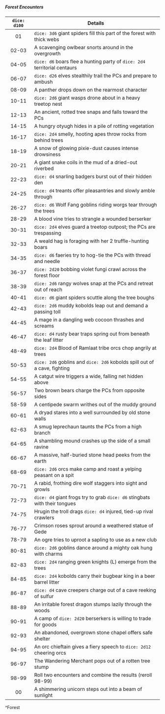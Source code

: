 ##### Forest Encounters
| `dice: d100` | **Details**                                                                |
|:------------:| -------------------------------------------------------------------------- |
|      01      | `dice: 3d6` giant spiders fill this part of the forest with thick webs     |
|    02-03     | A scavenging owlbear snorts around in the overgrowth                       |
|    04-05     | `dice: d6` boars flee a hunting party of `dice: 2d4` territorial centaurs  |
|    06-07     | `dice: d26` elves stealthily trail the PCs and prepare to ambush           |
|    08-09     | A panther drops down on the rearmost character                             |
|    10-11     | `dice: 2d6` giant wasps drone about in a heavy treetop nest                |
|    12-13     | An ancient, rotted tree snaps and falls toward the PCs                     |
|    14-15     | A hungry otyugh hides in a pile of rotting vegetation                      |
|    16-17     | `dice: 2d4` smelly, hooting apes throw rocks from behind trees             |
|    18-19     | A snow of glowing pixie-dust causes intense drowsiness                     |
|    20-21     | A giant snake coils in the mud of a dried-out riverbed                     |
|    22-23     | `dice: d4` snarling badgers burst out of their hidden den                  |
|    24-25     | `dice: d4` treants offer pleasantries and slowly amble through             |
|    26-27     | `dice: d6` Wolf Fang goblins riding worgs tear through the trees           |
|    28-29     | A blood vine tries to strangle a wounded berserker                         |
|    30-31     | `dice: 2d4` elves guard a treetop outpost; the PCs are trespassing         |
|    32-33     | A weald hag is foraging with her 2 truffle-hunting boars                   |
|    34-35     | `dice: d6` faeries try to hog-tie the PCs with thread and needle           |
|    36-37     | `dice: 2d20` bobbing violet fungi crawl across the forest floor            |
|    38-39     | `dice: 2d6` rangy wolves snap at the PCs and retreat out of reach          |
|    40-41     | `dice: d6` giant spiders scuttle along the tree boughs                     |
|    42-43     | `dice: 2d6` muddy kobolds leap out and demand a passing toll               |
|    44-45     | A mage in a dangling web cocoon thrashes and screams                       |
|    46-47     | `dice: d4` rusty bear traps spring out from beneath the leaf litter        |
|    48-49     | `dice: 2d4` Blood of Ramlaat tribe orcs chop angrily at trees              |
|    50-53     | `dice: 2d6` goblins and `dice: 2d6` kobolds spill out of a cave, fighting  |
|    54-55     | A catgut wire triggers a wide, falling net hidden above                    |
|    56-57     | Two brown bears charge the PCs from opposite sides                         |
|    58-59     | A centipede swarm writhes out of the muddy ground                          |
|    60-61     | A dryad stares into a well surrounded by old stone walls                   |
|    62-63     | A smug leprechaun taunts the PCs from a high branch                        |
|    64-65     | A shambling mound crashes up the side of a small ravine                    |
|    66-67     | A massive, half-buried stone head peeks from the earth                     |
|    68-69     | `dice: 2d6` orcs make camp and roast a yelping peasant on a spit           |
|    70-71     | A rabid, frothing dire wolf staggers into sight and growls                 |
|    72-73     | `dice: d4` giant frogs try to grab `dice: d6` stingbats with their tongues |
|    74-75     | Hrugin the troll drags `dice: d4` injured, tied-up rival crawlers          |
|    76-77     | Crimson roses sprout around a weathered statue of Gede                     |
|    78-79     | An ogre tries to uproot a sapling to use as a new club                     |
|    80-81     | `dice: 2d6` goblins dance around a mighty oak hung with charms             |
|    82-83     | `dice: 2d4` ranging green knights (L) emerge from the trees                |
|    84-85     | `dice: 2d4` kobolds carry their bugbear king in a beer barrel litter       |
|    86-87     | `dice: d4` cave creepers charge out of a cave reeking of sulfur            |
|    88-89     | An irritable forest dragon stumps lazily through the woods                 |
|    90-91     | A camp of `dice: 2d20` berserkers is willing to trade for goods            |
|    92-93     | An abandoned, overgrown stone chapel offers safe shelter                   |
|    94-95     | An orc chieftain gives a fiery speech to `dice: 2d12` cheering orcs        |
|    96-97     | The Wandering Merchant pops out of a rotten tree stump                     |
|    98-99     | Roll two encounters and combine the results (reroll 98-99)                 |
|      00      | A shimmering unicorn steps out into a beam of sunlight                     |
^Forest